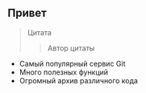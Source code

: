 ## Привет
> Цитата
>> Автор цитаты

* Самый популярный сервис Git  
* Много полезных функций  
* Огромный архив различного кода